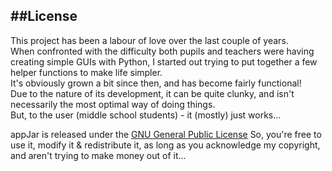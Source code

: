 ##License
---
This project has been a labour of love over the last couple of years.  
When confronted with the difficulty both pupils and teachers were having creating simple GUIs with Python, I started out trying to put together a few helper functions to make life simpler.  
It's obviously grown a bit since then, and has become fairly functional!  
Due to the nature of its development, it can be quite clunky, and isn't necessarily the most optimal way of doing things.  
But, to the user (middle school students) - it (mostly) just works...  

appJar is released under the [GNU General Public License](http://www.gnu.org/licenses/gpl.html) 
So, you're free to use it, modify it & redistribute it, as long as you acknowledge my copyright, and aren't trying to make money out of it...  
